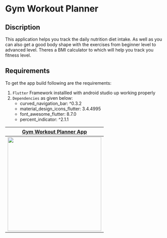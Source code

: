 # **Gym Workout Planner**

## **Discription**
This application helps you track the daily nutrition diet intake. As well as you can also get a good body shape with the exercises from beginner level to advanced level. Theres a BMI calculator to which will help you track you fitness level.

## Requirements
To get the app build following are the requirements:
1. `Flutter` Framework installled with android studio up working properly
2. `Dependencies` as given below:
   - curved_navigation_bar: ^0.3.2
   - material_design_icons_flutter: 3.4.4995
   - font_awesome_flutter: 8.7.0
   - percent_indicator: ^2.1.1

| [**Gym Workout Planner App**]() |
|------------|
| <center><img src="https://github.com/CyberWake/flutter_app/blob/master/Screenrecorder-2020-08-17-16-01%20(5).gif" width="300"></center> |
